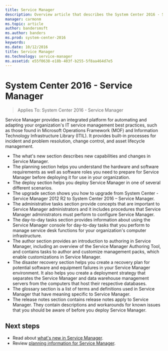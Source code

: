 ```yaml
---
title: Service Manager
description: Overview article that describes the System Center 2016 - Service Manager documentation.
manager: carmonm
ms.topic: article
author: bandersmsft
ms.author: banders
ms.prod: system-center-2016
keywords:  
ms.date: 10/12/2016
title: Service Manager
ms.technology: service-manager
ms.assetid: e55f0638-e18b-403f-b255-5f8aa464d7e5
---
```


# System Center 2016 - Service Manager

>Applies To: System Center 2016 - Service Manager

Service Manager provides an integrated platform for automating and adapting your organization's IT service management best practices, such as those found in Microsoft Operations Framework (MOF) and Information Technology Infrastructure Library (ITIL). It provides built-in processes for incident and problem resolution, change control, and asset lifecycle management.

- The what's new section describes new capabilities and changes in Service Manager.
- The planning section helps you understand the hardware and software requirements as well as software roles you need to prepare for Service Manager before deploying it for use in your organization.
- The deploy section helps you deploy Service Manager in one of several different scenarios.
- The upgrade section shows you how to upgrade from System Center - Service Manager 2012 R2 to System Center 2016 – Service Manager.
- The administrative tasks section provide concepts that are important to Service Manager administrators and it includes procedures that Service Manager administrators must perform to configure Service Manager.
- The day-to-day tasks section provides information about using the Service Manager console for day-to-day tasks that you perform to manage service desk functions for your organization's computer infrastructure.
- The author section provides an introduction to authoring in Service Manager, including an overview of the Service Manager Authoring Tool, and contains tasks to author and customize management packs, which enable customizations in Service Manager.  
- The disaster recovery section helps you create a recovery plan for potential software and equipment failures in your Service Manager environment. It also helps you create a deployment strategy that separates the Service Manager and data warehouse management servers from the computers that host their respective databases.
- The glossary section is a list of terms and definitions used in Service Manager that have meaning specific to Service Manager.
- The release notes section contains release notes apply to Service Manager. They contain descriptions and workarounds for known issues that you should be aware of before you deploy Service Manager.

## Next steps

- Read about [what's new in Service Manager](get-started/what-s-new-in-service-manager.md).
- Review [planning information for Service Manager](plan/plan-planning-for-system-center-2016-service-manager.md).
